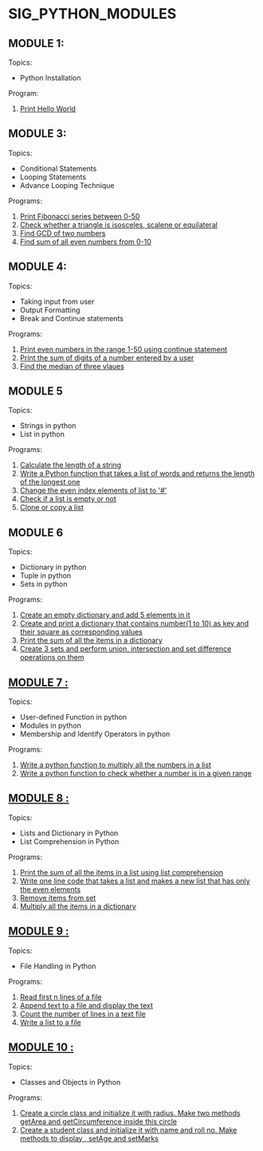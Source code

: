 # SIG_PYTHON_MODULES


## MODULE 1:
Topics:

 - Python Installation

Program:

 1. [Print Hello World](first.py)


## MODULE 3:
Topics:

 - Conditional Statements
 - Looping Statements
 - Advance Looping Technique

Programs:

 1. [Print Fibonacci series between 0-50](https://github.com/nancysri1505/SIG_PYTHON_MODULES/blob/49c31d47a1a53cbc35d72c3f675b14ee44f87a9e/module%203/task2.py)
 2. [Check whether a triangle is isosceles, scalene or equilateral](https://github.com/nancysri1505/SIG_PYTHON_MODULES/blob/76a54830c7885b5d8f7bd948d0ddc80ec720d923/module%203/program%202.py)
 3. [Find GCD of two numbers](https://github.com/nancysri1505/SIG_PYTHON_MODULES/blob/a3b7a45941fa072548cc6ab5300a2d818745290b/module%203/program%203.py)
 4. [Find sum of all even numbers from 0-10](https://github.com/nancysri1505/SIG_PYTHON_MODULES/blob/a3b7a45941fa072548cc6ab5300a2d818745290b/module%203/program%204.py)

## MODULE 4:
Topics:

 -   Taking input from user
-   Output Formatting
-   Break and Continue statements

Programs:

 1. [Print even numbers in the range 1-50 using continue statement](https://github.com/nancysri1505/SIG_PYTHON_MODULES/blob/027bcd01fce4b0f24f5f3c35ca8810d6578065e3/module%204/task%204.1.py)
 2. [Print the sum of digits of a number entered by a user](https://github.com/nancysri1505/SIG_PYTHON_MODULES/blob/027bcd01fce4b0f24f5f3c35ca8810d6578065e3/module%204/task%204.2.py)
 3. [Find the median of three vlaues](https://github.com/nancysri1505/SIG_PYTHON_MODULES/blob/027bcd01fce4b0f24f5f3c35ca8810d6578065e3/module%204/task%204.3.py)

## MODULE 5
Topics:
-   Strings in python
-   List in python

Programs:

 1.  [Calculate the length of a string](https://github.com/nancysri1505/SIG_PYTHON_MODULES/blob/158d012604741547e70240d9a94c5147e1ff6205/module%205/task%205.1.py)
 2.  [Write a Python function that takes a list of words and returns the length of the longest one](https://github.com/nancysri1505/SIG_PYTHON_MODULES/blob/158d012604741547e70240d9a94c5147e1ff6205/module%205/task%205.2.py)
 3. [Change the even index elements of list to '#'](https://github.com/nancysri1505/SIG_PYTHON_MODULES/blob/158d012604741547e70240d9a94c5147e1ff6205/module%205/task%205.3.py)
 4. [Check if a list is empty or not](https://github.com/nancysri1505/SIG_PYTHON_MODULES/blob/158d012604741547e70240d9a94c5147e1ff6205/module%205/task%205.4.py)
 5. [Clone or copy a list](https://github.com/nancysri1505/SIG_PYTHON_MODULES/blob/158d012604741547e70240d9a94c5147e1ff6205/module%205/task%205.5.py)

## MODULE 6
Topics:
-   Dictionary in python
-   Tuple in python
-   Sets in python

Programs:

 1. [Create an empty dictionary and add 5 elements in it](https://github.com/CharuTamar/SIG-PYTHON/blob/main/MODULE6/M6_1.py)
 2. [Create and print a dictionary that contains number(1 to 10) as key and their square as corresponding values](https://github.com/CharuTamar/SIG-PYTHON/blob/main/MODULE6/M6_2.py)
 3. [Print the sum of all the items in a dictionary](https://github.com/CharuTamar/SIG-PYTHON/blob/main/MODULE6/M6_3.py)
 4. [Create 3 sets and perform union, intersection and set difference operations on them](https://github.com/CharuTamar/SIG-PYTHON/blob/main/MODULE6/M6_4.py)

## [MODULE 7 :](https://github.com/CharuTamar/SIG-PYTHON/tree/main/MODULE7)
Topics:
-   User-defined Function in python
-   Modules in python
-   Membership and Identify Operators in python

Programs:

 1.  [Write a python function to multiply all the numbers in a list](https://github.com/CharuTamar/SIG-PYTHON/blob/main/MODULE7/M7_1.py)
 2. [Write a python function to check whether a number is in a given range](https://github.com/CharuTamar/SIG-PYTHON/blob/main/MODULE7/M7_2.py)

## [MODULE 8 :](https://github.com/CharuTamar/SIG-PYTHON/tree/main/MODULE8)
Topics:
-   Lists and Dictionary in Python
-   List Comprehension in Python

Programs:

 1. [Print the sum of all the items in a list using list comprehension](https://github.com/CharuTamar/SIG-PYTHON/blob/main/MODULE8/M8_1.py)
 2. [Write one line code that takes a list and makes a new list that has only the even elements](https://github.com/CharuTamar/SIG-PYTHON/blob/main/MODULE8/M8_2.py)
 3. [Remove items from set](https://github.com/CharuTamar/SIG-PYTHON/blob/main/MODULE8/M8_3.py)
 4. [Multiply all the items in a dictionary](https://github.com/CharuTamar/SIG-PYTHON/blob/main/MODULE8/M8_4.py)

## [MODULE 9 :](https://github.com/CharuTamar/SIG-PYTHON/tree/main/MODULE9)
Topics:
-   File Handling in Python

Programs:

 1. [Read first n lines of a file](https://github.com/CharuTamar/SIG-PYTHON/blob/main/MODULE9/M9_1.py)
 2. [Append text to a file and display the text](https://github.com/CharuTamar/SIG-PYTHON/blob/main/MODULE9/M9_2.py)
 3. [Count the number of lines in a text file](https://github.com/CharuTamar/SIG-PYTHON/blob/main/MODULE9/M9_3.py)
 4. [Write a list to a file](https://github.com/CharuTamar/SIG-PYTHON/blob/main/MODULE9/M9_4.py)

## [MODULE 10 :](https://github.com/CharuTamar/SIG-PYTHON/tree/main/MODULE10)
Topics:
-   Classes and Objects in Python

Programs:

 1. [Create a circle class and initialize it with radius. Make two methods getArea and getCircumference inside this circle](https://github.com/CharuTamar/SIG-PYTHON/blob/main/MODULE10/M10_1.py)
 2. [Create a student class and initialize it with name and roll no. Make methods to display , setAge and setMarks](https://github.com/CharuTamar/SIG-PYTHON/blob/main/MODULE10/M10_2.py)



